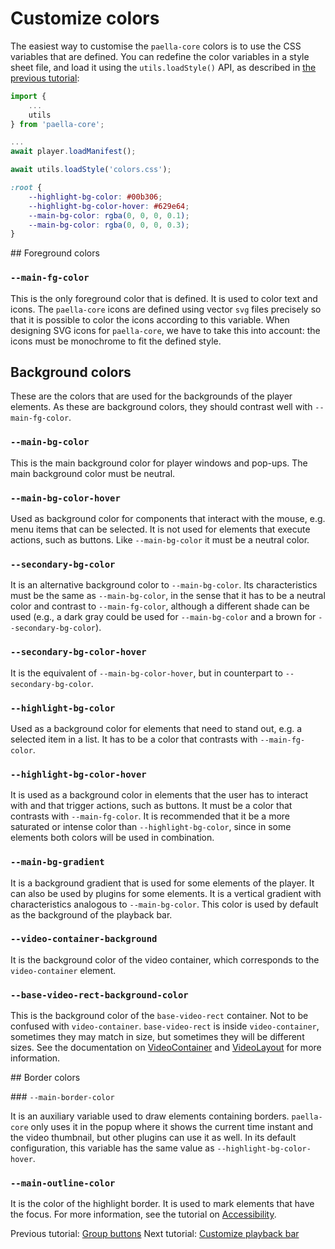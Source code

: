 # Customize colors

The easiest way to customise the `paella-core` colors is to use the CSS variables that are defined. You can redefine the color variables in a style sheet file, and load it using the `utils.loadStyle()` API, as described in [the previous tutorial](customize_playback_bar.md):

```js
import {
    ...
    utils
} from 'paella-core';

...
await player.loadManifest();

await utils.loadStyle('colors.css');
```

```css
:root {
    --highlight-bg-color: #00b306;
    --highlight-bg-color-hover: #629e64;
    --main-bg-color: rgba(0, 0, 0, 0.1);
    --main-bg-color: rgba(0, 0, 0, 0.3);
}
```

## Foreground colors

### `--main-fg-color`

This is the only foreground color that is defined. It is used to color text and icons. The `paella-core` icons are defined using vector `svg` files precisely so that it is possible to color the icons according to this variable. When designing SVG icons for `paella-core`, we have to take this into account: the icons must be monochrome to fit the defined style.


## Background colors

These are the colors that are used for the backgrounds of the player elements. As these are background colors, they should contrast well with `--main-fg-color`.

### `--main-bg-color`

This is the main background color for player windows and pop-ups. The main background color must be neutral.

### `--main-bg-color-hover`

Used as background color for components that interact with the mouse, e.g. menu items that can be selected. It is not used for elements that execute actions, such as buttons. Like `--main-bg-color` it must be a neutral color.


### `--secondary-bg-color`

It is an alternative background color to `--main-bg-color`. Its characteristics must be the same as `--main-bg-color`, in the sense that it has to be a neutral color and contrast to `--main-fg-color`, although a different shade can be used (e.g., a dark gray could be used for `--main-bg-color` and a brown for `--secondary-bg-color`).

### `--secondary-bg-color-hover`

It is the equivalent of `--main-bg-color-hover`, but in counterpart to `--secondary-bg-color`.

### `--highlight-bg-color`

Used as a background color for elements that need to stand out, e.g. a selected item in a list. It has to be a color that contrasts with `--main-fg-color`.

### `--highlight-bg-color-hover`

It is used as a background color in elements that the user has to interact with and that trigger actions, such as buttons. It must be a color that contrasts with `--main-fg-color`. It is recommended that it be a more saturated or intense color than `--highlight-bg-color`, since in some elements both colors will be used in combination.

### `--main-bg-gradient`

It is a background gradient that is used for some elements of the player. It can also be used by plugins for some elements. It is a vertical gradient with characteristics analogous to `--main-bg-color`. This color is used by default as the background of the playback bar.

### `--video-container-background`

It is the background color of the video container, which corresponds to the `video-container` element.

### `--base-video-rect-background-color`

This is the background color of the `base-video-rect` container. Not to be confused with `video-container`. `base-video-rect` is inside `video-container`, sometimes they may match in size, but sometimes they will be different sizes. See the documentation on [VideoContainer](../video_container.md) and [VideoLayout](../video_layout.md) for more information.

## Border colors

### `--main-border-color`

It is an auxiliary variable used to draw elements containing borders. `paella-core` only uses it in the popup where it shows the current time instant and the video thumbnail, but other plugins can use it as well. In its default configuration, this variable has the same value as `--highlight-bg-color-hover`.

### `--main-outline-color`

It is the color of the highlight border. It is used to mark elements that have the focus. For more information, see the tutorial on [Accessibility](accessibility.md).



Previous tutorial: [Group buttons](group_buttons.md)
Next tutorial: [Customize playback bar](customize_playback_bar.md)
